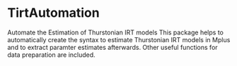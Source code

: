 # TirtAutomation
Automate the Estimation of Thurstonian IRT models
This package helps to automatically create the syntax to estimate Thurstonian IRT models in Mplus and to extract paramter estimates afterwards. Other useful functions for data preparation are included.
